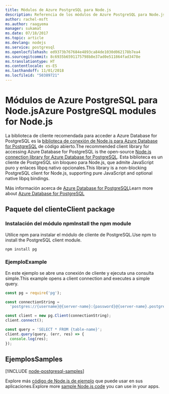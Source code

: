 ```yaml
---
title: Módulos de Azure PostgreSQL para Node.js
description: Referencia de los módulos de Azure PostgreSQL para Node.js
author: rachel-msft
ms.author: raagyema
manager: sukamat
ms.date: 07/18/2017
ms.topic: article
ms.devlang: nodejs
ms.service: postgresql
ms.openlocfilehash: ed9373b767684e4893ca84de1030d062178b7ea4
ms.sourcegitcommit: 8c6935b6591175798b8e37ad0e511864fad3478e
ms.translationtype: HT
ms.contentlocale: es-ES
ms.lasthandoff: 11/01/2018
ms.locfileid: "50389721"
---
```

# <a name="azure-postgresql-modules-for-nodejs"></a><span data-ttu-id="3ac59-103">Módulos de Azure PostgreSQL para Node.js</span><span class="sxs-lookup"><span data-stu-id="3ac59-103">Azure PostgreSQL modules for Node.js</span></span>

<span data-ttu-id="3ac59-104">La biblioteca de cliente recomendada para acceder a Azure Database for PostgreSQL es la [biblioteca de conexión de Node.js para Azure Database for PostgreSQL](https://www.npmjs.com/package/pg) de código abierto.</span><span class="sxs-lookup"><span data-stu-id="3ac59-104">The recommended client library for accessing Azure Database for PostgreSQL is the open-source [Node.js connection library for Azure Database for PostgreSQL](https://www.npmjs.com/package/pg).</span></span> <span data-ttu-id="3ac59-105">Esta biblioteca es un cliente de PostgreSQL sin bloqueo para Node.js, que admite JavaScript puro y enlaces libpq nativo opcionales.</span><span class="sxs-lookup"><span data-stu-id="3ac59-105">This library is a non-blocking PostgreSQL client for Node.js, supporting pure JavaScript and optional native libpq bindings.</span></span>

<span data-ttu-id="3ac59-106">Más información acerca de [Azure Database for PostgreSQL](https://docs.microsoft.com/azure/postgresql/)</span><span class="sxs-lookup"><span data-stu-id="3ac59-106">Learn more about [Azure Database for PostgreSQL](https://docs.microsoft.com/azure/postgresql/)</span></span>

## <a name="client-package"></a><span data-ttu-id="3ac59-107">Paquete del cliente</span><span class="sxs-lookup"><span data-stu-id="3ac59-107">Client package</span></span>

### <a name="install-the-npm-module"></a><span data-ttu-id="3ac59-108">Instalación del módulo npm</span><span class="sxs-lookup"><span data-stu-id="3ac59-108">Install the npm module</span></span>

<span data-ttu-id="3ac59-109">Utilice npm para instalar el módulo de cliente de PostgreSQL.</span><span class="sxs-lookup"><span data-stu-id="3ac59-109">Use npm to install the PostgreSQL client module.</span></span>

```bash
npm install pg
```   

### <a name="example"></a><span data-ttu-id="3ac59-110">Ejemplo</span><span class="sxs-lookup"><span data-stu-id="3ac59-110">Example</span></span>

<span data-ttu-id="3ac59-111">En este ejemplo se abre una conexión de cliente y ejecuta una consulta simple.</span><span class="sxs-lookup"><span data-stu-id="3ac59-111">This example opens a client connection and executes a simple query.</span></span>

```javascript
const pg = require('pg');

const connectionString =
  'postgres://{username}@{server-name}:{password}@{server-name}.postgres.database.azure.com:5432/{database-name}?ssl=true';

const client = new pg.Client(connectionString);
client.connect();

const query = 'SELECT * FROM {table-name}';
client.query(query, (err, res) => {
  console.log(res);
});
```

## <a name="samples"></a><span data-ttu-id="3ac59-112">Ejemplos</span><span class="sxs-lookup"><span data-stu-id="3ac59-112">Samples</span></span>

[!INCLUDE [node-postgresql-samples](../docs-ref-conceptual/includes/postgresql-samples.md)]

<span data-ttu-id="3ac59-113">Explore más [código de Node.js de ejemplo](https://azure.microsoft.com/resources/samples/?platform=nodejs) que puede usar en sus aplicaciones.</span><span class="sxs-lookup"><span data-stu-id="3ac59-113">Explore more [sample Node.js code](https://azure.microsoft.com/resources/samples/?platform=nodejs) you can use in your apps.</span></span>
